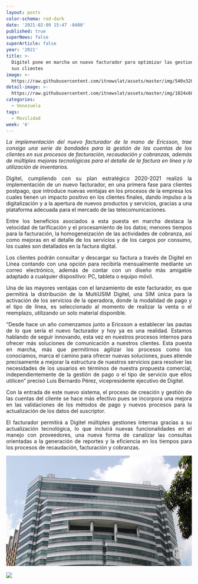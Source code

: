 ```yaml
---
layout: posts
color-schema: red-dark
date: '2021-02-09 15:47 -0400'
published: true
superNews: false
superArticle: false
year: '2021'
title: >-
  Digitel pone en marcha un nuevo facturador para optimizar las gestiones con
  sus clientes
image: >-
  https://raw.githubusercontent.com/itnewslat/assets/master/img/540x320/Torre-Digitel-p.jpg
detail-image: >-
  https://raw.githubusercontent.com/itnewslat/assets/master/img/1024x680/Torre-Digitel-g.jpg
categories:
  - Venezuela
tags:
  - Movilidad
week: '6'
---
```

<p style="text-align: justify;"><em>La implementación del nuevo facturador de la mano de Ericsson, trae consigo una serie de bondades para la gestión de las cuentas de los clientes en sus procesos de facturación, recaudación y cobranzas, además de múltiples mejoras tecnológicas para el detalle de la factura en línea y la utilización de inventarios. </em></p>
<p style="text-align: justify;">Digitel, cumpliendo con su plan estratégico 2020-2021 realizó la implementación de un nuevo facturador, en una primera fase para clientes postpago, que introduce nuevas ventajas en los procesos de la empresa los cuales tienen un impacto positivo en los clientes finales, dando impulso a la digitalización y a la apertura de nuevos productos y servicios, gracias a una plataforma adecuada para el mercado de las telecomunicaciones.</p>
<p style="text-align: justify;">Entre los beneficios asociados a esta puesta en marcha destaca la velocidad de tarificación y el procesamiento de los datos; menores tiempos para la facturación, la homogeneización de las actividades de cobranza, así como mejoras en el detalle de los servicios y de los cargos por consumo, los cuales son detallados en la factura digital.</p>
<p style="text-align: justify;">Los clientes podrán consultar y descargar su factura a través de Digitel en Línea contando con una opción para recibirla mensualmente mediante un correo electrónico, además de contar con un diseño más amigable adaptado a cualquier dispositivo: PC, tableta o equipo móvil.</p>
<p style="text-align: justify;">Una de las mayores ventajas con el lanzamiento de este facturador, es que permitirá la distribución de la MultiUSIM Digitel, una SIM única para la activación de los servicios de la operadora, donde la modalidad de pago y el tipo de línea, es seleccionado al momento de realizar la venta o el reemplazo, utilizando un solo material disponible.</p>
<p style="text-align: justify;">“Desde hace un año comenzamos junto a Ericsson a establecer las pautas de lo que sería el nuevo facturador y hoy ya es una realidad. Estamos hablando de seguir innovando, esta vez en nuestros procesos internos para ofrecer más soluciones de comunicación a nuestros clientes. Esta puesta en marcha, más que permitirnos agilizar los procesos como los conocíamos, marca el camino para ofrecer nuevas soluciones, pues atiende precisamente a mejorar la estructura de nuestros servicios para resolver las necesidades de los usuarios en términos de nuestra propuesta comercial, independientemente de la gestión de pago o el tipo de servicio que ellos utilicen” precisó Luis Bernardo Pérez, vicepresidente ejecutivo de Digitel.</p>
<p style="text-align: justify;">Con la entrada de este nuevo sistema, el proceso de creación y gestión de las cuentas del cliente se hace más efectivo pues se incorpora una mejora en las validaciones de los métodos de pago y nuevos procesos para la actualización de los datos del suscriptor.</p>
<p style="text-align: justify;">El facturador permitirá a Digitel múltiples gestiones internas gracias a su actualización tecnológica, lo que incluirá nuevas funcionalidades en el manejo con proveedores, una nueva forma de canalizar las consultas orientadas a la generación de reportes y la eficiencia en los tiempos para los procesos de recaudación, facturación y cobranzas.</p>

![](https://raw.githubusercontent.com/itnewslat/assets/master/img/540x320/Torre-Digitel-p.jpg)

<img src="https://tracker.metricool.com/c3po.jpg?hash=56f88a41e39ab42c063cc51676587a04"/>